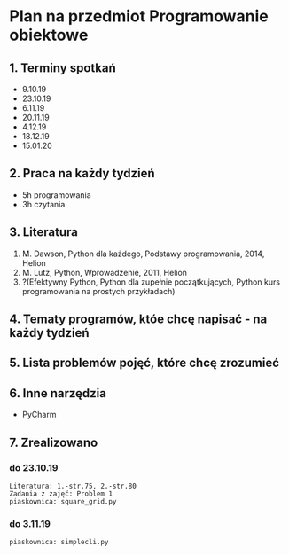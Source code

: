 # Plan na przedmiot Programowanie obiektowe

## 1. Terminy spotkań

  * 9.10.19
  * 23.10.19
  * 6.11.19
  * 20.11.19
  * 4.12.19
  * 18.12.19
  * 15.01.20
  
  
## 2. Praca na każdy tydzień

  * 5h programowania
  * 3h czytania
  
  
## 3. Literatura

  1. M. Dawson, Python dla każdego, Podstawy programowania, 2014, Helion
  2. M. Lutz, Python, Wprowadzenie, 2011, Helion
  3. ?(Efektywny Python, Python dla zupełnie początkujących, Python kurs programowania na prostych przykładach)
  
  
## 4. Tematy programów, któe chcę napisać - na każdy tydzień


## 5. Lista problemów pojęć, które chcę zrozumieć


## 6. Inne narzędzia

  * PyCharm

## 7. Zrealizowano

  ### do 23.10.19
    Literatura: 1.-str.75, 2.-str.80
    Zadania z zajęć: Problem 1
    piaskownica: square_grid.py
  ### do 3.11.19
    piaskownica: simplecli.py
